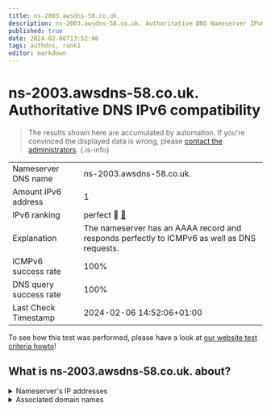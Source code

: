 ```yaml
---
title: ns-2003.awsdns-58.co.uk.
description: ns-2003.awsdns-58.co.uk. Authoritative DNS Nameserver IPv6 compatibility
published: true
date: 2024-02-06T13:52:06
tags: authdns, rank1
editor: markdown
---
```


# ns-2003.awsdns-58.co.uk. Authoritative DNS IPv6 compatibility

> The results shown here are accumulated by automation. If you're convinced the displayed data is wrong, please [contact the administrators](/howto/chat). 
{.is-info}




|   |   |
| - | - |
| Nameserver DNS name | ns-2003.awsdns-58.co.uk.
| Amount IPv6 address | 1
| IPv6 ranking | perfect :1st_place_medal: [🔗](/howto/ranking) |
| Explanation | The nameserver has an AAAA record and responds perfectly to ICMPv6 as well as DNS requests. |
| ICMPv6 success rate | 100%|
| DNS query success rate | 100% |
| Last Check Timestamp | 2024-02-06 14:52:06+01:00 |

To see how this test was performed, please have a look at [our website test criteria howto](/howto/testcriteria/authdns)!


## What is ns-2003.awsdns-58.co.uk. about?




<details>
<summary>Nameserver's IP addresses</summary>

2600:9000:5307:d300::1

</details>



<details>
<summary>Associated domain names</summary>

www.mylan.com

</details>
